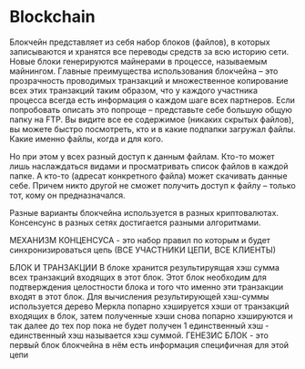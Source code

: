 # Blockchain
Блокчейн представляет из себя набор блоков (файлов), в которых записываются и хранятся все переводы средств за всю историю сети. Новые блоки генерируются майнерами в процессе, называемым майнингом. 
Главные преимущества использования блокчейна – это прозрачность проводимых транзакций и множественное копирование всех этих транзакций таким образом, что у каждого участника процесса всегда есть информация о каждом шаге всех партнеров.
Если попробовать описать это попроще – представьте себе большую общую папку на FTP. Вы видите все ее содержимое (никаких скрытых файлов), вы можете быстро посмотреть, кто и в какие подпапки загружал файлы. Какие именно файлы, когда и для кого. 

Но при этом у всех разный доступ к данным файлам. Кто-то может лишь наслаждаться видами и просматривать список файлов в каждой папке. А кто-то (адресат конкретного файла) может скачивать данные себе. Причем никто другой не сможет получить доступ к файлу – только тот, кому он предназначался.

Разные варианты блокчейна используется в разных криптовалютах. Консенсунс  в разных сетях достигается разными алгоритмами.

МЕХАНИЗМ КОНЦЕНСУСА - это набор правил по которым   и будет  синхронизироваться цепь (ВСЕ УЧАСТНИКИ ЦЕПИ, ВСЕ КЛИЕНТЫ)

БЛОК И ТРАНЗАКЦИИ 
 В блоке  хранится результируящая  хэш сумма всех транзакций входящих в этот блок. Этот блок необходим для подтверждения целостности блока 
и того что именно эти транзакции входят  в этот блок. Для вычисления результирующей  хэш-суммы используется дерево Меркла
попарно  хэшируется хэши от транзакций входящих в блок, затем полученные хэши снова попарно хэшируются и так далее до тех пор 
пока не будет получен 1 единственный хэш - единственный хэш называется хэш суммой.
ГЕНЕЗИС БЛОК - это  первый блок  блокчейна в нём есть информация специфичная для этой  цепи 
